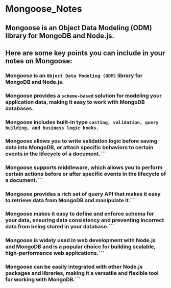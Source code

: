 # Mongoose_Notes
## Mongoose is an Object Data Modeling (ODM) library for MongoDB and Node.js.

## Here are some key points you can include in your notes on Mongoose:

### Mongoose is an ```Object Data Modeling (ODM)``` library for MongoDB and Node.js.

### Mongoose provides a ```schema-based``` solution for modeling your application data, making it easy to work with MongoDB databases.

### Mongoose includes built-in type ```casting, validation, query building, and business logic hooks.```

### Mongoose allows you to write validation logic before saving data into MongoDB, or attach specific behaviors to certain events in the lifecycle of a document.```

### Mongoose supports middleware, which allows you to perform certain actions before or after specific events in the lifecycle of a document.```

### Mongoose provides a rich set of query API that makes it easy to retrieve data from MongoDB and manipulate it.```

### Mongoose makes it easy to define and enforce schema for your data, ensuring data consistency and preventing incorrect data from being stored in your database.```

### Mongoose is widely used in web development with Node.js and MongoDB and is a popular choice for building scalable, high-performance web applications.```

### Mongoose can be easily integrated with other Node.js packages and libraries, making it a versatile and flexible tool for working with MongoDB.```


